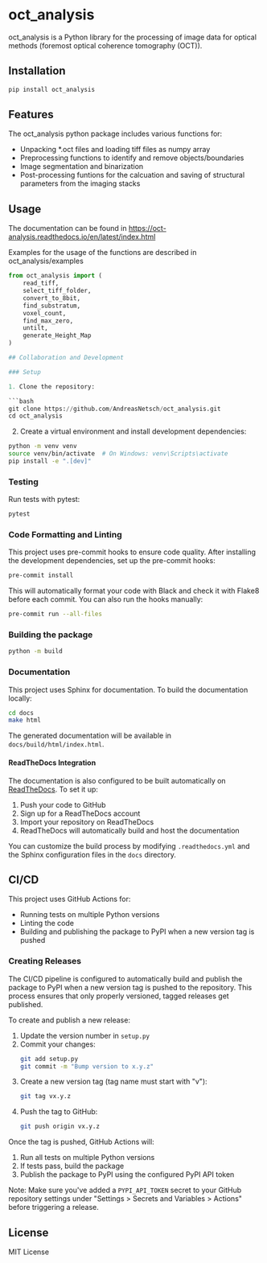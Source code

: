 # oct_analysis

oct_analysis is a Python library for the processing of image data for optical methods (foremost optical coherence tomography (OCT)).

## Installation

```bash
pip install oct_analysis
```

## Features

The oct_analysis python package includes various functions for:

- Unpacking *.oct files and loading tiff files as numpy array
- Preprocessing functions to identify and remove objects/boundaries
- Image segmentation and binarization
- Post-processing funtions for the calcuation and saving of structural parameters from the imaging stacks

## Usage
The documentation can be found in https://oct-analysis.readthedocs.io/en/latest/index.html

Examples for the usage of the functions are described in oct_analysis/examples

```python
from oct_analysis import (
    read_tiff,
    select_tiff_folder,
    convert_to_8bit,
    find_substratum,
    voxel_count,
    find_max_zero,
    untilt,
    generate_Height_Map
)

## Collaboration and Development

### Setup

1. Clone the repository:

```bash
git clone https://github.com/AndreasNetsch/oct_analysis.git
cd oct_analysis
```

2. Create a virtual environment and install development dependencies:

```bash
python -m venv venv
source venv/bin/activate  # On Windows: venv\Scripts\activate
pip install -e ".[dev]"
```

### Testing

Run tests with pytest:

```bash
pytest
```

### Code Formatting and Linting

This project uses pre-commit hooks to ensure code quality. After installing the development dependencies, set up the pre-commit hooks:

```bash
pre-commit install
```

This will automatically format your code with Black and check it with Flake8 before each commit. You can also run the hooks manually:

```bash
pre-commit run --all-files
```

### Building the package

```bash
python -m build
```

### Documentation

This project uses Sphinx for documentation. To build the documentation locally:

```bash
cd docs
make html
```

The generated documentation will be available in `docs/build/html/index.html`.

#### ReadTheDocs Integration

The documentation is also configured to be built automatically on [ReadTheDocs](https://readthedocs.org/). To set it up:

1. Push your code to GitHub
2. Sign up for a ReadTheDocs account
3. Import your repository on ReadTheDocs
4. ReadTheDocs will automatically build and host the documentation

You can customize the build process by modifying `.readthedocs.yml` and the Sphinx configuration files in the `docs` directory.

## CI/CD

This project uses GitHub Actions for:

- Running tests on multiple Python versions
- Linting the code
- Building and publishing the package to PyPI when a new version tag is pushed

### Creating Releases

The CI/CD pipeline is configured to automatically build and publish the package to PyPI when a new version tag is pushed to the repository. This process ensures that only properly versioned, tagged releases get published.

To create and publish a new release:

1. Update the version number in `setup.py`
2. Commit your changes:
   ```bash
   git add setup.py
   git commit -m "Bump version to x.y.z"
   ```
3. Create a new version tag (tag name must start with "v"):
   ```bash
   git tag vx.y.z
   ```
4. Push the tag to GitHub:
   ```bash
   git push origin vx.y.z
   ```

Once the tag is pushed, GitHub Actions will:

1. Run all tests on multiple Python versions
2. If tests pass, build the package
3. Publish the package to PyPI using the configured PyPI API token

Note: Make sure you've added a `PYPI_API_TOKEN` secret to your GitHub repository settings under "Settings > Secrets and Variables > Actions" before triggering a release.

## License

MIT License
